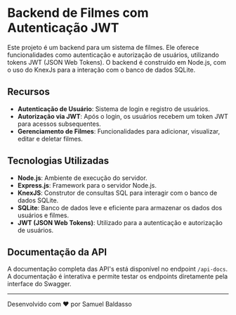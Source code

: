 # Backend de Filmes com Autenticação JWT

Este projeto é um backend para um sistema de filmes. Ele oferece funcionalidades como autenticação e autorização de usuários, utilizando tokens JWT (JSON Web Tokens). O backend é construído em Node.js, com o uso do KnexJs para a interação com o banco de dados SQLite.

## Recursos

- **Autenticação de Usuário**: Sistema de login e registro de usuários.
- **Autorização via JWT**: Após o login, os usuários recebem um token JWT para acessos subsequentes.
- **Gerenciamento de Filmes**: Funcionalidades para adicionar, visualizar, editar e deletar filmes.

## Tecnologias Utilizadas

- **Node.js**: Ambiente de execução do servidor.
- **Express.js**: Framework para o servidor Node.js.
- **KnexJS**: Construtor de consultas SQL para interagir com o banco de dados SQLite.
- **SQLite**: Banco de dados leve e eficiente para armazenar os dados dos usuários e filmes.
- **JWT (JSON Web Tokens)**: Utilizado para a autenticação e autorização de usuários.

## Documentação da API

A documentação completa das API's está disponível no endpoint `/api-docs`. A documentação é interativa e permite testar os endpoints diretamente pela interface do Swagger.

---

Desenvolvido com ❤️ por Samuel Baldasso
